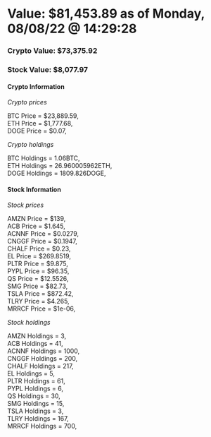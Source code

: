 # Value: $81,453.89 as of Monday, 08/08/22 @ 14:29:28 

### Crypto Value: $73,375.92

### Stock Value: $8,077.97

#### Crypto Information 
*Crypto prices* 

BTC Price = $23,889.59,  
ETH Price = $1,777.68,  
DOGE Price = $0.07,  


*Crypto holdings* 

BTC Holdings = 1.06BTC,  
ETH Holdings = 26.960005962ETH,  
DOGE Holdings = 1809.826DOGE,  


#### Stock Information 

*Stock prices* 

AMZN Price = $139,  
ACB Price = $1.645,  
ACNNF Price = $0.0279,  
CNGGF Price = $0.1947,  
CHALF Price = $0.23,  
EL Price = $269.8519,  
PLTR Price = $9.875,  
PYPL Price = $96.35,  
QS Price = $12.5526,  
SMG Price = $82.73,  
TSLA Price = $872.42,  
TLRY Price = $4.265,  
MRRCF Price = $1e-06,  


*Stock holdings* 

AMZN Holdings = 3,  
ACB Holdings = 41,  
ACNNF Holdings = 1000,  
CNGGF Holdings = 200,  
CHALF Holdings = 217,  
EL Holdings = 5,  
PLTR Holdings = 61,  
PYPL Holdings = 6,  
QS Holdings = 30,  
SMG Holdings = 15,  
TSLA Holdings = 3,  
TLRY Holdings = 167,  
MRRCF Holdings = 700,  


